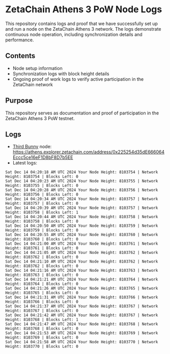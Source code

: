 # ZetaChain Athens 3 PoW Node Logs
This repository contains logs and proof that we have successfully set up and run a node on the ZetaChain Athens 3 network. The logs demonstrate continuous node operation, including synchronization details and performance.

## Contents
- Node setup information
- Synchronization logs with block height details
- Ongoing proof of work logs to verify active participation in the ZetaChain network

## Purpose
This repository serves as documentation and proof of participation in the ZetaChain Athens 3 PoW testnet.

## Logs

- [Third Bunny](https://thirdbunny.xyz/) node: https://athens.explorer.zetachain.com/address/0x225254d35dE666064Eccc5ce16eF1D8bF8D7b5EE
- Latest logs:
```
Sat Dec 14 04:20:18 AM UTC 2024 Your Node Height: 8103754 | Network Height: 8103754 | Blocks Left: 0
Sat Dec 14 04:20:23 AM UTC 2024 Your Node Height: 8103755 | Network Height: 8103755 | Blocks Left: 0
Sat Dec 14 04:20:28 AM UTC 2024 Your Node Height: 8103756 | Network Height: 8103756 | Blocks Left: 0
Sat Dec 14 04:20:34 AM UTC 2024 Your Node Height: 8103757 | Network Height: 8103757 | Blocks Left: 0
Sat Dec 14 04:20:39 AM UTC 2024 Your Node Height: 8103757 | Network Height: 8103758 | Blocks Left: 1
Sat Dec 14 04:20:44 AM UTC 2024 Your Node Height: 8103758 | Network Height: 8103758 | Blocks Left: 0
Sat Dec 14 04:20:50 AM UTC 2024 Your Node Height: 8103759 | Network Height: 8103759 | Blocks Left: 0
Sat Dec 14 04:20:55 AM UTC 2024 Your Node Height: 8103760 | Network Height: 8103760 | Blocks Left: 0
Sat Dec 14 04:21:00 AM UTC 2024 Your Node Height: 8103761 | Network Height: 8103761 | Blocks Left: 0
Sat Dec 14 04:21:05 AM UTC 2024 Your Node Height: 8103762 | Network Height: 8103762 | Blocks Left: 0
Sat Dec 14 04:21:10 AM UTC 2024 Your Node Height: 8103762 | Network Height: 8103762 | Blocks Left: 0
Sat Dec 14 04:21:16 AM UTC 2024 Your Node Height: 8103763 | Network Height: 8103763 | Blocks Left: 0
Sat Dec 14 04:21:21 AM UTC 2024 Your Node Height: 8103764 | Network Height: 8103764 | Blocks Left: 0
Sat Dec 14 04:21:26 AM UTC 2024 Your Node Height: 8103765 | Network Height: 8103765 | Blocks Left: 0
Sat Dec 14 04:21:31 AM UTC 2024 Your Node Height: 8103766 | Network Height: 8103766 | Blocks Left: 0
Sat Dec 14 04:21:37 AM UTC 2024 Your Node Height: 8103767 | Network Height: 8103767 | Blocks Left: 0
Sat Dec 14 04:21:42 AM UTC 2024 Your Node Height: 8103767 | Network Height: 8103768 | Blocks Left: 1
Sat Dec 14 04:21:47 AM UTC 2024 Your Node Height: 8103768 | Network Height: 8103768 | Blocks Left: 0
Sat Dec 14 04:21:53 AM UTC 2024 Your Node Height: 8103769 | Network Height: 8103769 | Blocks Left: 0
Sat Dec 14 04:21:58 AM UTC 2024 Your Node Height: 8103770 | Network Height: 8103770 | Blocks Left: 0
```
